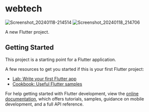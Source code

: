 # webtech
![Screenshot_20240118-214514](https://github.com/SajidHussainapp/webtech/assets/157059665/767ad2d4-801b-473c-892c-9d8b189990e4)
![Screenshot_20240118_214706](https://github.com/SajidHussainapp/webtech/assets/157059665/825f3c9e-3b01-4076-b1a0-8957eda1afa0)

A new Flutter project.

## Getting Started

This project is a starting point for a Flutter application.

A few resources to get you started if this is your first Flutter project:

- [Lab: Write your first Flutter app](https://docs.flutter.dev/get-started/codelab)
- [Cookbook: Useful Flutter samples](https://docs.flutter.dev/cookbook)

For help getting started with Flutter development, view the
[online documentation](https://docs.flutter.dev/), which offers tutorials,
samples, guidance on mobile development, and a full API reference.
